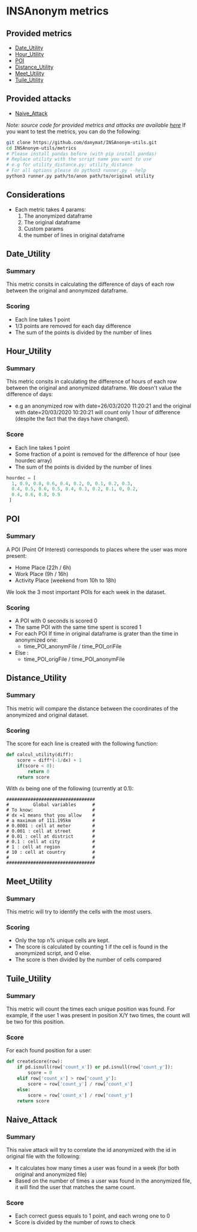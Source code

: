 # INSAnonym metrics

## Provided metrics

- [Date_Utility](#date_utility)
- [Hour_Utility](#hour_utility)
- [POI](#poi)
- [Distance_Utility](#distance_utility)
- [Meet_Utility](#meet_utility)
- [Tuile_Utility](#tuile_utility)

## Provided attacks

- [Naive_Attack](#naive_attack)

*Note: source code for provided metrics and attacks are available [here](https://github.com/danymat/INSAnonym-utils/tree/main/metrics)*
If you want to test the metrics, you can do the following:

```bash
git clone https://github.com/danymat/INSAnonym-utils.git
cd INSAnonym-utils/metrics
# Please install pandas before (with pip install pandas)
# Replace utility with the script name you want to use
# e.g for utility_distance.py: utility_distance
# For all options please do python3 runner.py --help
python3 runner.py path/to/anon path/to/original utility 
```

## Considerations

- Each metric takes 4 params:
  1. The anonymized dataframe
  2. The original dataframe
  3. Custom params
  4. the number of lines in original dataframe
 
## Date_Utility

### Summary

This metric consits in calculating the difference of days of each row between the original and anonymized dataframe.

### Scoring

- Each line takes 1 point
- 1/3 points are removed for each day difference
- The sum of the points is divided by the number of lines

## Hour_Utility

### Summary

This metric consits in calculating the difference of hours of each row between the original and anonymized dataframe.
We doesn't value the difference of days: 
- e.g an anonymized row with date=26/03/2020 11:20:21 and the original with date=20/03/2020 10:20:21 will count only 1 hour of difference (despite the fact that the days have changed).

### Score

- Each line takes 1 point
- Some fraction of a point is removed for the difference of hour (see hourdec array)
- The sum of the points is divided by the number of lines

```python
hourdec = [
  1, 0.9, 0.8, 0.6, 0.4, 0.2, 0, 0.1, 0.2, 0.3,
  0.4, 0.5, 0.6, 0.5, 0.4, 0.3, 0.2, 0.1, 0, 0.2,
  0.4, 0.6, 0.8, 0.9
 ]
```

## POI

### Summary

A POI (Point Of Interest) corresponds to places where the user was more present:
- Home Place (22h / 6h)
- Work Place (9h / 16h) 
- Activity Place (weekend from 10h to 18h) 

We look the 3 most important POIs for each week in the dataset.

### Scoring

- A POI with 0 seconds is scored 0
- The same POI with the same time spent is scored 1
- For each POI If time in original dataframe is grater than the time in anonymized one:
  - time_POI_anonymFile / time_POI_oriFile
- Else :
  - time_POI_origFile / time_POI_anonymFile

## Distance_Utility

### Summary

This metric will compare the distance between the coordinates of the anonymized and original dataset.

### Scoring

The score for each line is created with the following function:

```python
def calcul_utility(diff):
    score = diff*(-1/dx) + 1
    if(score < 0):
        return 0
    return score
```

With `dx` being one of the following (currently at 0.1):

```
#################################
#         Global variables      #
# To know:                      #
# dx =1 means that you allow    #
# a maximum of 111.195km        #
# 0.0001 : cell at meter        #
# 0.001 : cell at street        #
# 0.01 : cell at district       #
# 0.1 : cell at city            #
# 1 : cell at region            #
# 10 : cell at country          #
#                               #
#################################
```

## Meet_Utility

### Summary

This metric will try to identify the cells with the most users.

### Scoring

- Only the top n% unique cells are kept.
- The score is calculated by counting 1 if the cell is found in the anonymized script, and 0 else.
- The score is then divided by the number of cells compared

## Tuile_Utility

### Summary

This metric will count the times each unique position was found.
For example, if the user 1 was present in position X/Y two times, the count will be two for this position.

### Score

For each found position for a user:

```python 
def createScore(row):
    if pd.isnull(row['count_x']) or pd.isnull(row['count_y']):
        score = 0
    elif row['count_x'] > row['count_y']:
        score = row['count_y'] / row['count_x']
    else:
        score = row['count_x'] / row['count_y']
    return score
```
## Naive_Attack

### Summary 

This naive attack will try to correlate the id anonymized with the id in original file with the following:

- It calculates how many times a user was found in a week (for both original and anonymized file)
- Based on the number of times a user was found in the anonymized file, it will find the user that matches the same count.

### Score

- Each correct guess equals to 1 point, and each wrong one to 0
- Score is divided by the number of rows to check

